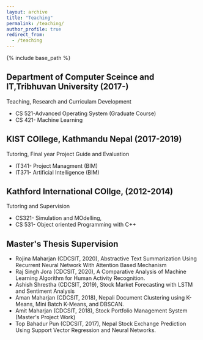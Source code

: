 ```yaml
---
layout: archive
title: "Teaching"
permalink: /teaching/
author_profile: true
redirect_from:
  - /teaching
---
```


{% include base_path %}

## Department of Computer Sceince and IT,Tribhuvan University (2017-)
Teaching, Research and Curriculam Development
- CS 521-Advanced Operating System (Graduate Course)
- CS 421- Machine Learning

## KIST COllege, Kathmandu Nepal (2017-2019)
Tutoring, Final year Project Guide and Evaluation
- IT341- Project Managment (BIM)
- IT371- Artificial Intelligence (BIM)

## Kathford International COllge, (2012-2014)  
Tutoring and Supervision
- CS321- Simulation and MOdelling,
- CS 531- Object oriented Programming with C++

## Master's Thesis Supervision
- Rojina Maharjan (CDCSIT, 2020), Abstractive Text Summarization Using Recurrent Neural Network With Attention Based Mechanism
- Raj Singh Jora (CDCSIT, 2020), A Comparative Analysis of Machine Learning Algorithm for Human Activity Recognition.
- Ashish Shrestha (CDCSIT, 2019), Stock Market Forecasting with LSTM and Sentiment Analysis
- Aman Maharjan (CDCSIT, 2018), Nepali Document Clustering using K-Means, Mini Batch K-Means, and DBSCAN.
- Amit Maharjan (CDCSIT, 2018), Stock Portfolio Management System (Master's Project Work)
- Top Bahadur Pun (CDCSIT, 2017), Nepal Stock Exchange Prediction Using Support Vector Regression and Neural Networks.
